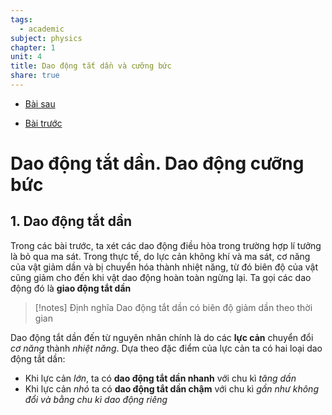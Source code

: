 ```yaml
---
tags:
  - academic
subject: physics
chapter: 1
unit: 4
title: Dao động tắt dần và cưỡng bức
share: true
---
```




- [Bài sau](./VL1205%20-%20T%E1%BB%95ng%20h%E1%BB%A3p%20dao%20%C4%91%E1%BB%99ng.md)


- [Bài trước](./VL1203%20-%20Con%20l%E1%BA%AFc%20%C4%91%C6%A1n.md)



# Dao động tắt dần. Dao động cưỡng bức

## 1. Dao động tắt dần
Trong các bài trước, ta xét các dao động điều hòa trong trường hợp lí tưởng là bỏ qua ma sát. Trong thực tế, do lực cản không khí và ma sát, cơ năng của vật giảm dần và bị chuyển hóa thành nhiệt năng, từ đó biên độ của vật cũng giảm cho đến khi vật dao động hoàn toàn ngừng lại. Ta gọi các dao động đó là **giao động tắt dần**

>[!notes] Định nghĩa
>Dao động tắt dần có biên độ giảm dần theo thời gian

Dao động tắt dần đến từ nguyên nhân chính là do các **lực cản** chuyển đổi _cơ năng_ thành _nhiệt năng_. Dựa theo đặc điểm của lực cản ta có hai loại dao động tắt dần:
- Khi lực cản _lớn_, ta có **dao động tắt dần nhanh** với chu kì _tăng dần_
- Khi lực cản *nhỏ* ta có **dao động tắt dần chậm** với chu kì _gần như không đổi và bằng chu kì dao động riêng_